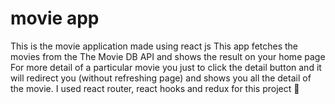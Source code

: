 # movie app

This is the movie application made using react js
This app fetches the movies from the The Movie DB API and shows the result on your home page
For more detail of a particular movie you just to click the detail button and it will redirect you (without refreshing page) and shows you all the detail of the movie.
I used react router, react hooks and redux for this project 🙂
